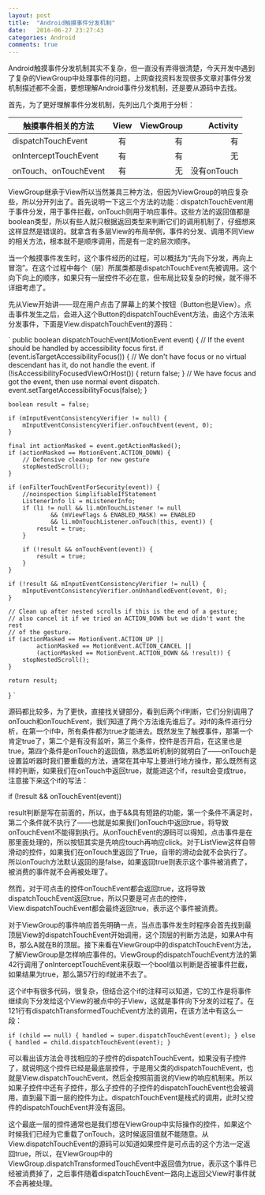 ```yaml
---
layout: post
title:  "Android触摸事件分发机制"
date:   2016-06-27 23:27:43
categories: Android
comments: true
---
```


Android触摸事件分发机制其实不复杂，但一直没有弄得很清楚，今天开发中遇到了复杂的ViewGroup中处理事件的问题，上网查找资料发现很多文章对事件分发机制描述都不全面，要想理解Android事件分发机制，还是要从源码中去找。

首先，为了更好理解事件分发机制，先列出几个类用于分析：

| 触摸事件相关的方法       | View | ViewGroup | Activity  |
| -------------------------|:----:| ---------:| ---------:|
| dispatchTouchEvent       | 有   |  有       |有         |
| onInterceptTouchEvent    | 有   |  有       |无         |
| onTouch、onTouchEvent    | 有   |  无       |没有onTouch|

ViewGroup继承于View所以当然兼具三种方法，但因为ViewGroup的响应复杂些，所以分开列出了。首先说明一下这三个方法的功能：dispatchTouchEvent用于事件分发，用于事件拦截，onTouch则用于响应事件。这些方法的返回值都是boolean类型，所以有些人就只根据返回类型来判断它们的调用机制了，仔细想来这样显然是错误的。就拿含有多层View的布局举例，事件的分发、调用不同View的相关方法，根本就不是顺序调用，而是有一定的层次顺序。

当一个触摸事件发生时，这个事件经历的过程，可以概括为“先向下分发，再向上冒泡”。在这个过程中每个（层）所属类都是dispatchTouchEvent先被调用。这个向下向上的顺序，如果只有一层控件不必在意，但布局比较复杂的时候，就不得不详细考虑了。

先从View开始讲——现在用户点击了屏幕上的某个按钮（Button也是View）。点击事件发生之后，会进入这个Button的dispatchTouchEvent方法，由这个方法来分发事件，下面是View.dispatchTouchEvent的源码：

`
public boolean dispatchTouchEvent(MotionEvent event) {
    // If the event should be handled by accessibility focus first.
    if (event.isTargetAccessibilityFocus()) {
        // We don't have focus or no virtual descendant has it, do not handle the event.
        if (!isAccessibilityFocusedViewOrHost()) {
            return false;
        }
        // We have focus and got the event, then use normal event dispatch.
        event.setTargetAccessibilityFocus(false);
    }

    boolean result = false;

    if (mInputEventConsistencyVerifier != null) {
        mInputEventConsistencyVerifier.onTouchEvent(event, 0);
    }

    final int actionMasked = event.getActionMasked();
    if (actionMasked == MotionEvent.ACTION_DOWN) {
        // Defensive cleanup for new gesture
        stopNestedScroll();
    }

    if (onFilterTouchEventForSecurity(event)) {
        //noinspection SimplifiableIfStatement
        ListenerInfo li = mListenerInfo;
        if (li != null && li.mOnTouchListener != null
                && (mViewFlags & ENABLED_MASK) == ENABLED
                && li.mOnTouchListener.onTouch(this, event)) {
            result = true;
        }

        if (!result && onTouchEvent(event)) {
            result = true;
        }
    }

    if (!result && mInputEventConsistencyVerifier != null) {
        mInputEventConsistencyVerifier.onUnhandledEvent(event, 0);
    }

    // Clean up after nested scrolls if this is the end of a gesture;
    // also cancel it if we tried an ACTION_DOWN but we didn't want the rest
    // of the gesture.
    if (actionMasked == MotionEvent.ACTION_UP ||
            actionMasked == MotionEvent.ACTION_CANCEL ||
            (actionMasked == MotionEvent.ACTION_DOWN && !result)) {
        stopNestedScroll();
    }

    return result;
}
`

源码都比较多，为了更快，直接找关键部分，看到后两个if判断，它们分别调用了onTouch和onTouchEvent，我们知道了两个方法谁先谁后了。对if的条件进行分析，在第一个if中，所有条件都为true才能进去。既然发生了触摸事件，那第一个肯定true了，第二个是有没有监听，第三个条件，控件是否开启，在这里也是true，第四个条件是onTouch的返回值，熟悉监听机制的就明白了——onTouch是设置监听器时我们要重载的方法，通常在其中写上要进行地方操作，那么既然有这样的判断，如果我们在onTouch中返回true，就能进这个if，result会变成true，注意接下来这个if的写法：

if (!result && onTouchEvent(event))

result判断是写在前面的，所以，由于&&具有短路的功能，第一个条件不满足时，第二个条件就不执行了——也就是如果我们onTouch中返回true，将导致onTouchEvent不能得到执行。从onTouchEvent的源码可以得知，点击事件是在那里面处理的，所以按钮其实是先响应touch再响应click。对于ListView这样自带滑动的控件，如果我们在onTouch里返回了True，自带的滑动会就不会执行了。所以onTouch方法默认返回的是false，如果返回true则表示这个事件被消费了，被消费的事件就不会再被处理了。

然而，对于可点击的控件onTouchEvent都会返回true，这将导致dispatchTouchEvent返回true，所以只要是可点击的控件，View.dispatchTouchEvent都会最终返回true，表示这个事件被消费。

对于ViewGroup的事件响应首先明确一点，当点击事件发生时程序会首先找到最顶层View的dispatchTouchEvent开始调用，这个顶层的判断方法是，如果A中有B，那么A就在B的顶层。接下来看在ViewGroup中的dispatchTouchEvent方法，了解ViewGroup是怎样响应事件的。ViewGroup的dispatchTouchEvent方法的第42行调用了onInterceptTouchEvent来获取一个bool值以判断是否被事件拦截，如果结果为true，那么第57行的if就进不去了。

这个if中有很多代码，很复杂，但结合这个if的注释可以知道，它的工作是将事件继续向下分发给这个View的被点中的子View，这就是事件向下分发的过程了。在121行有dispatchTransformedTouchEvent方法的调用，在该方法中有这么一段：

`
if (child == null) {
    handled = super.dispatchTouchEvent(event);
} else {
    handled = child.dispatchTouchEvent(event);
}
`

可以看出该方法会寻找相应的子控件的dispatchTouchEvent，如果没有子控件了，就说明这个控件已经是最底层控件，于是用父类的dispatchTouchEvent，也就是View.dispatchTouchEvent，然后全按照前面说的View的响应机制来。所以如果子控件中还有子控件，那么子控件的子控件的dispatchTouchEvent也会被调用，直到最下面一层的控件为止。dispatchTouchEvent是栈式的调用，此时父控件的dispatchTouchEvent并没有返回。

这个最底一层的控件通常也是我们想在ViewGroup中实际操作的控件，如果这个时候我们已经为它重载了onTouch，这时候返回值就不能随意。从View.dispatchTouchEvent的源码可以知道如果控件是可点击的这个方法一定返回true，所以，在ViewGroup中的ViewGroup.dispatchTransformedTouchEvent中返回值为true，表示这个事件已经被消费掉了，之后事件随着dispatchTouchEvent一路向上返回父View时事件就不会再被处理。

